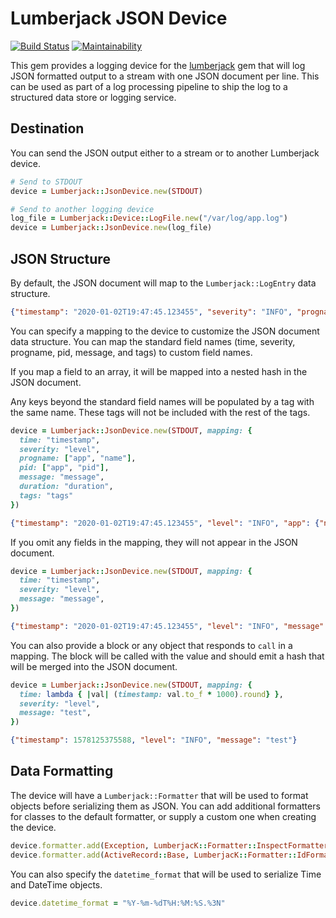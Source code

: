 # Lumberjack JSON Device

[![Build Status](https://travis-ci.org/bdurand/lumberjack_json_device.svg?branch=master)](https://travis-ci.org/bdurand/lumberjack_json_device)
[![Maintainability](https://api.codeclimate.com/v1/badges/c62cb886b86381560810/maintainability)](https://codeclimate.com/github/bdurand/lumberjack_json_device/maintainability)

This gem provides a logging device for the [lumberjack](https://github.com/bdurand/lumberjack) gem that will log JSON formatted output to a stream with one JSON document per line. This can be used as part of a log processing pipeline to ship the log to a structured data store or logging service.

## Destination

You can send the JSON output either to a stream or to another Lumberjack device.

```ruby
# Send to STDOUT
device = Lumberjack::JsonDevice.new(STDOUT)

# Send to another logging device
log_file = Lumberjack::Device::LogFile.new("/var/log/app.log")
device = Lumberjack::JsonDevice.new(log_file)
```

## JSON Structure

By default, the JSON document will map to the `Lumberjack::LogEntry` data structure.

```json
{"timestamp": "2020-01-02T19:47:45.123455", "severity": "INFO", "progname": "web", "pid": 101, "message": "test", "tags": {"foo": "bar"}}
```

You can specify a mapping to the device to customize the JSON document data structure. You can map the standard field names (time, severity, progname, pid, message, and tags) to custom field names.

If you map a field to an array, it will be mapped into a nested hash in the JSON document.

Any keys beyond the standard field names will be populated by a tag with the same name. These tags will not be included with the rest of the tags.

```ruby
device = Lumberjack::JsonDevice.new(STDOUT, mapping: {
  time: "timestamp",
  severity: "level",
  progname: ["app", "name"],
  pid: ["app", "pid"],
  message: "message",
  duration: "duration",
  tags: "tags"
})
```

```json
{"timestamp": "2020-01-02T19:47:45.123455", "level": "INFO", "app": {"name": "web", "pid": 101}, "message": "test", "duration": 5, "tags": {"foo": "bar"}}
```

If you omit any fields in the mapping, they will not appear in the JSON document.

```ruby
device = Lumberjack::JsonDevice.new(STDOUT, mapping: {
  time: "timestamp",
  severity: "level",
  message: "message",
})
```

```json
{"timestamp": "2020-01-02T19:47:45.123455", "level": "INFO", "message": "test"}
```

You can also provide a block or any object that responds to `call` in a mapping. The block will be called with the value and should emit a hash that will be merged into the JSON document.

```ruby
device = Lumberjack::JsonDevice.new(STDOUT, mapping: {
  time: lambda { |val| (timestamp: val.to_f * 1000).round} },
  severity: "level",
  message: "test",
})
```

```json
{"timestamp": 1578125375588, "level": "INFO", "message": "test"}
```

## Data Formatting

The device will have a `Lumberjack::Formatter` that will be used to format objects before serializing them as JSON. You can add additional formatters for classes to the default formatter, or supply a custom one when creating the device.

```ruby
device.formatter.add(Exception, LumberjacK::Formatter::InspectFormatter.new)
device.formatter.add(ActiveRecord::Base, LumberjacK::Formatter::IdFormatter.new)
```

You can also specify the `datetime_format` that will be used to serialize Time and DateTime objects.

```ruby
device.datetime_format = "%Y-%m-%dT%H:%M:%S.%3N"
```
